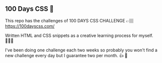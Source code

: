 ## 100 Days CSS 🎨

This repo has the challenges of 100 DAYS CSS CHALLENGE 👉🏽 https://100dayscss.com/ 

Written HTML and CSS snippets as a creative learning process for myself. 👩🏽‍💻

I've been doing one challenge each two weeks so probably you won't find a new challenge every day but I guarantee two per month. 👍 💛
